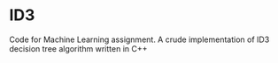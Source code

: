 # ID3
Code for Machine Learning assignment. A crude implementation of ID3 decision tree algorithm written in C++

